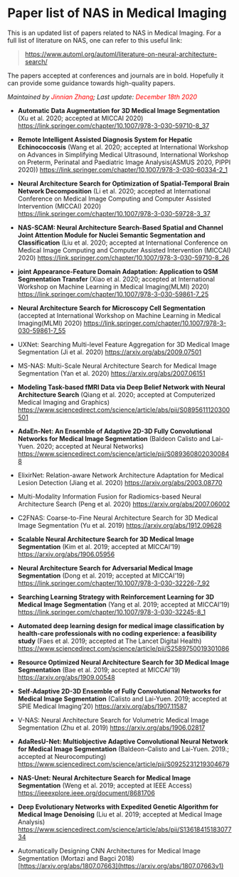 # Paper list of NAS in Medical Imaging
 This is an updated list of papers related to NAS in Medical Imaging. For a full list of literature on NAS, one can refer to this useful link:

> https://www.automl.org/automl/literature-on-neural-architecture-search/

The papers accepted at conferences and journals are in bold. Hopefully it can provide some guidance towards high-quality papers.

*Maintained by <span style="color:red">Jinnian Zhang</span>;*  *Last update: <span style="color:red">December 18th 2020</span>*

- **Automatic Data Augmentation for 3D Medical Image Segmentation** (Xu et al. 2020; accepted at MICCAI 2020)
  https://link.springer.com/chapter/10.1007/978-3-030-59710-8_37

- **Remote Intelligent Assisted Diagnosis System for Hepatic Echinococcosis** (Wang et al. 2020; accepted at International Workshop on Advances in Simplifying Medical Ultrasound, International Workshop on Preterm, Perinatal and Paediatric Image Analysis(ASMUS 2020, PIPPI 2020))
  https://link.springer.com/chapter/10.1007/978-3-030-60334-2_1

- **Neural Architecture Search for Optimization of Spatial-Temporal Brain Network Decomposition** (Li et al. 2020; accepted at International Conference on Medical Image Computing and Computer Assisted Intervention (MICCAI) 2020)
  https://link.springer.com/chapter/10.1007/978-3-030-59728-3_37
- **NAS-SCAM: Neural Architecture Search-Based Spatial and Channel Joint Attention Module for Nuclei Semantic Segmentation and Classification** (Liu et al. 2020; accepted at International Conference on Medical Image Computing and Computer Assisted Intervention (MICCAI) 2020)
  https://link.springer.com/chapter/10.1007/978-3-030-59710-8_26
- **joint Appearance-Feature Domain Adaptation: Application to QSM Segmentation Transfer** (Xiao et al. 2020; accepted at International Workshop on Machine Learning in Medical Imaging(MLMI) 2020)
  https://link.springer.com/chapter/10.1007/978-3-030-59861-7_25
- **Neural Architecture Search for Microscopy Cell Segmentation** (accepted at International Workshop on Machine Learning in Medical Imaging(MLMI) 2020)
  https://link.springer.com/chapter/10.1007/978-3-030-59861-7_55
- UXNet: Searching Multi-level Feature Aggregation for 3D Medical Image Segmentation (Ji et al. 2020)
  https://arxiv.org/abs/2009.07501
- MS-NAS: Multi-Scale Neural Architecture Search for Medical Image Segmentation (Yan et al. 2020)
  https://arxiv.org/abs/2007.06151
- **Modeling Task-based fMRI Data via Deep Belief Network with Neural Architecture Search** (Qiang et al. 2020; accepted at Computerized Medical Imaging and Graphics)
  https://www.sciencedirect.com/science/article/abs/pii/S0895611120300501
- **AdaEn-Net: An Ensemble of Adaptive 2D-3D Fully Convolutional Networks for Medical Image Segmentation** (Baldeon Calisto and Lai-Yuen. 2020; accepted at Neural Networks)
  https://www.sciencedirect.com/science/article/pii/S0893608020300848
- ElixirNet: Relation-aware Network Architecture Adaptation for Medical Lesion Detection (Jiang et al. 2020)
  https://arxiv.org/abs/2003.08770
- Multi-Modality Information Fusion for Radiomics-based Neural Architecture Search (Peng et al. 2020)
  https://arxiv.org/abs/2007.06002
- C2FNAS: Coarse-to-Fine Neural Architecture Search for 3D Medical Image Segmentation (Yu et al. 2019)
  https://arxiv.org/abs/1912.09628
- **Scalable Neural Architecture Search for 3D Medical Image Segmentation** (Kim et al. 2019; accepted at MICCAI’19)
  https://arxiv.org/abs/1906.05956
- **Neural Architecture Search for Adversarial Medical Image Segmentation** (Dong et al. 2019; accepted at MICCAI’19)
  https://link.springer.com/chapter/10.1007/978-3-030-32226-7_92
- **Searching Learning Strategy with Reinforcement Learning for 3D Medical Image Segmentation** (Yang et al. 2019; accepted at MICCAI’19)
  https://link.springer.com/chapter/10.1007/978-3-030-32245-8_1
- **Automated deep learning design for medical image classification by health-care professionals with no coding experience: a feasibility study** (Faes et al. 2019; accepted at The Lancet Digital Health)
  https://www.sciencedirect.com/science/article/pii/S2589750019301086
- **Resource Optimized Neural Architecture Search for 3D Medical Image Segmentation** (Bae et al. 2019; accepted at MICCAI’19)
  https://arxiv.org/abs/1909.00548
- **Self-Adaptive 2D-3D Ensemble of Fully Convolutional Networks for Medical Image Segmentation** (Calisto and Lai-Yuen. 2019; accepted at SPIE Medical Imaging’20)
  https://arxiv.org/abs/1907.11587
- V-NAS: Neural Architecture Search for Volumetric Medical Image Segmentation (Zhu et al. 2019)
  https://arxiv.org/abs/1906.02817
- **AdaResU-Net: Multiobjective Adaptive Convolutional Neural Network for Medical Image Segmentation** (Baldeon-Calisto and Lai-Yuen. 2019.; accepted at Neurocomputing)
  https://www.sciencedirect.com/science/article/pii/S0925231219304679
- **NAS-Unet: Neural Architecture Search for Medical Image Segmentation** (Weng et al. 2019; accepted at IEEE Access)
  https://ieeexplore.ieee.org/document/8681706
- **Deep Evolutionary Networks with Expedited Genetic Algorithm for Medical Image Denoising** (Liu et al. 2019; accepted at Medical Image Analysis)
  https://www.sciencedirect.com/science/article/abs/pii/S1361841518307734
- Automatically Designing CNN Architectures for Medical Image Segmentation (Mortazi and Bagci 2018)
  [https://arxiv.org/abs/1807.07663](https://arxiv.org/abs/1807.07663v1)

